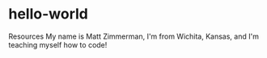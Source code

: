 # hello-world
Resources
My name is Matt Zimmerman, I'm from Wichita, Kansas, and I'm teaching myself how to code!
